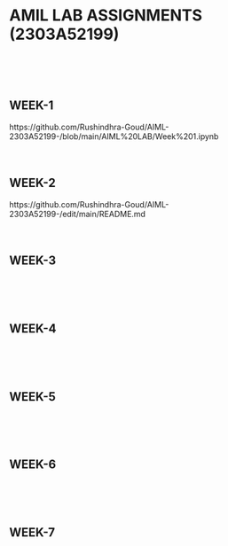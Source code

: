 <H1>AMIL LAB ASSIGNMENTS (2303A52199)</H1>
<BR><BR>
<BR>

<H2>WEEK-1</H2>https://github.com/Rushindhra-Goud/AIML-2303A52199-/blob/main/AIML%20LAB/Week%201.ipynb
<BR><BR>
<BR>

<H2>WEEK-2</H2>https://github.com/Rushindhra-Goud/AIML-2303A52199-/edit/main/README.md
<BR><BR>
<BR>

<H2>WEEK-3</H2>
<BR><BR>
<BR>

<H2>WEEK-4</H2>
<BR><BR>
<BR>

<H2>WEEK-5</H2>
<BR><BR>
<BR>

<H2>WEEK-6</H2>
<BR><BR>
<BR>

<H2>WEEK-7</H2>
<BR><BR>
<BR>
